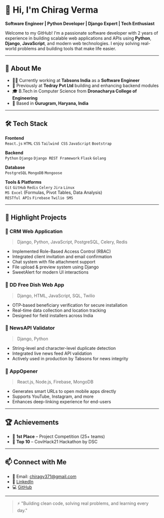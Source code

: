 # 👋 Hi, I'm Chirag Verma

**Software Engineer | Python Developer | Django Expert | Tech Enthusiast**

Welcome to my GitHub! I'm a passionate software developer with 2 years of experience in building scalable web applications and APIs using **Python**, **Django**, **JavaScript**, and modern web technologies. I enjoy solving real-world problems and building tools that make life easier.

---

## 🚀 About Me

- 🧑‍💻 Currently working at **Tabsons India** as a **Software Engineer**
- 💼 Previously at **Tedray Pvt Ltd** building and enhancing backend modules
- 🎓 B.Tech in Computer Science from **Dronacharya College of Engineering**
- 📍 Based in **Gurugram, Haryana, India**

---

## 🛠️ Tech Stack

**Frontend**  
`React.js` `HTML` `CSS` `Tailwind CSS` `JavaScript` `Bootstrap`

**Backend**  
`Python` `Django` `Django REST Framework` `Flask` `Golang`

**Database**  
`PostgreSQL` `MongoDB` `Mongoose`

**Tools & Platforms**  
`Git` `GitHub` `Redis` `Celery` `Jira` `Linux`  
`MS Excel` (Formulas, Pivot Tables, Data Analysis)  
`RESTful APIs` `Firebase` `Twilio SMS`

---

## 💼 Highlight Projects

### 🔐 **CRM Web Application**
> Django, Python, JavaScript, PostgreSQL, Celery, Redis  
- Implemented Role-Based Access Control (RBAC)  
- Integrated client invitation and email confirmation  
- Chat system with file attachment support  
- File upload & preview system using Django  
- SweetAlert for modern UI interactions

### 📡 **DD Free Dish Web App**
> Django, HTML, JavaScript, SQL, Twilio  
- OTP-based beneficiary verification for secure installation  
- Real-time data collection and location tracking  
- Designed for field installers across India

### 📰 **NewsAPI Validator**
> Django, Python  
- String-level and character-level duplicate detection  
- Integrated live news feed API validation  
- Actively used in production by Tabsons for news integrity

### 🔗 **AppOpener**
> React.js, Node.js, Firebase, MongoDB  
- Generates smart URLs to open mobile apps directly  
- Supports YouTube, Instagram, and more  
- Enhances deep-linking experience for end-users

---

## 🏆 Achievements

- 🥇 **1st Place** – Project Competition (25+ teams)
- 🏅 **Top 10** – CoviHack21 Hackathon by DSC

---

## 📫 Connect with Me

- 📧 Email: chiragv371@gmail.com  
- 💼 [LinkedIn](https://linkedin.com/in/chirag2406)  
- 💻 [GitHub](https://github.com/chiragx24)

---

> ⚡ "Building clean code, solving real problems, and learning every day."
